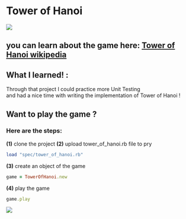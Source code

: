 
# Tower of Hanoi

<img src= "https://i.pinimg.com/564x/45/29/ba/4529ba438e4e66070ccf0eb427025fdb.jpg">


## you can learn about the game here:  [Tower of Hanoi wikipedia](https://en.wikipedia.org/wiki/Tower_of_Hanoi)


## What I learned! :
Through that project I could practice more Unit Testing \
and had a nice time with writing the implementation of Tower of Hanoi !


## Want to play the game ?

### Here are the steps:

**(1)** clone the project
**(2)** upload tower_of_hanoi.rb file to pry
```ruby
load "spec/tower_of_hanoi.rb"
```
**(3)** create an object of the game 
```ruby
game = TowerOfHanoi.new
```
**(4)** play the game
```ruby
game.play
```

<img src= "[https://ibb.co/gjYPL1k](https://i.ibb.co/K0nLpZT/Screenshot-from-2022-10-09-05-56-21.png)">
